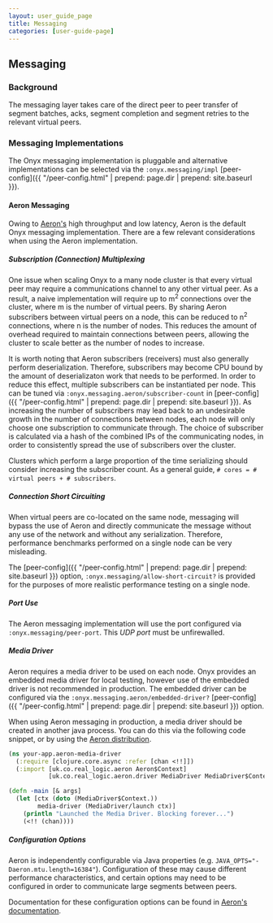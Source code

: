 ```yaml
---
layout: user_guide_page
title: Messaging
categories: [user-guide-page]
---
```


## Messaging

### Background

The messaging layer takes care of the direct peer to peer transfer of segment
batches, acks, segment completion and segment retries to the relevant virtual
peers.

### Messaging Implementations

The Onyx messaging implementation is pluggable and alternative implementations
can be selected via the `:onyx.messaging/impl` [peer-config]({{ "/peer-config.html" | prepend: page.dir | prepend: site.baseurl }}).

#### Aeron Messaging

Owing to [Aeron's](https://github.com/real-logic/Aeron) high throughput and low
latency, Aeron is the default Onyx messaging implementation. There are a few
relevant considerations when using the Aeron implementation.

##### Subscription (Connection) Multiplexing

One issue when scaling Onyx to a many node cluster is that every virtual peer
may require a communications channel to any other virtual peer. As a result, a
naive implementation will require up to m<sup>2</sup> connections over the
cluster, where m is the number of virtual peers. By sharing Aeron subscribers
between virtual peers on a node, this can be reduced to n<sup>2</sup>
connections, where n is the number of nodes. This reduces the amount of
overhead required to maintain connections between peers, allowing the
cluster to scale better as the number of nodes to increase.

It is worth noting that Aeron subscribers (receivers) must also generally
perform deserialization.  Therefore, subscribers may become CPU bound by the
amount of deserializaton work that needs to be performed. In order to reduce
this effect, multiple subscribers can be instantiated per node.  This can be
tuned via `:onyx.messaging.aeron/subscriber-count` in
[peer-config]({{ "/peer-config.html" | prepend: page.dir | prepend: site.baseurl }}). As increasing
the number of subscribers may lead back to an undesirable growth in the number
of connections between nodes, each node will only choose one subscription to
communicate through. The choice of subscriber is calculated via a hash of the combined IPs of the
communicating nodes, in order to consistently spread the use of subscribers over the cluster.

Clusters which perform a large proportion of the time serializing should
consider increasing the subscriber count. As a general guide, `# cores = #
virtual peers + # subscribers`.

##### Connection Short Circuiting

When virtual peers are co-located on the same node, messaging will bypass the
use of Aeron and directly communicate the message without any use of the
network and without any serialization. Therefore, performance benchmarks
performed on a single node can be very misleading.

The [peer-config]({{ "/peer-config.html" | prepend: page.dir | prepend: site.baseurl }}) option, `:onyx.messaging/allow-short-circuit?`
is provided for the purposes of more realistic performance testing on a single node.

##### Port Use

The Aeron messaging implementation will use the port configured via
`:onyx.messaging/peer-port`. This *UDP port* must be unfirewalled.

##### Media Driver

Aeron requires a media driver to be used on each node. Onyx provides an
embedded media driver for local testing, however use of the embedded driver is
not recommended in production. The embedded driver can be configured via the
`:onyx.messaging.aeron/embedded-driver?` [peer-config]({{ "/peer-config.html" | prepend: page.dir | prepend: site.baseurl }}) option.

When using Aeron messaging in production, a media driver should be created in
another java process. You can do this via the following code snippet, or by using the [Aeron distribution](https://github.com/real-logic/Aeron#media-driver-packaging).

```clojure
(ns your-app.aeron-media-driver
  (:require [clojure.core.async :refer [chan <!!]])
  (:import [uk.co.real_logic.aeron Aeron$Context]
           [uk.co.real_logic.aeron.driver MediaDriver MediaDriver$Context ThreadingMode]))

(defn -main [& args]
  (let [ctx (doto (MediaDriver$Context.))
        media-driver (MediaDriver/launch ctx)]
    (println "Launched the Media Driver. Blocking forever...")
    (<!! (chan))))
```

##### Configuration Options

Aeron is independently configurable via Java properties (e.g.  `JAVA_OPTS="-Daeron.mtu.length=16384"`).
Configuration of these may cause different performance characteristics, and
certain options may need to be configured in order to communicate large segments between peers.

Documentation for these configuration options can be found in
[Aeron's documentation](https://github.com/real-logic/Aeron/wiki/Configuration-Options).
